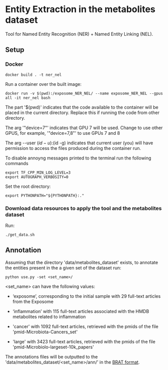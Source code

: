 # Entity Extraction in the metabolites dataset

Tool for Named Entity Recognition (NER) + Named Entity Linking (NEL).


## Setup<a name="Setup"></a>

### Docker  

```
docker build . -t ner_nel
```

Run a container over the built image:

```
docker run -v $(pwd):/exposome_NER_NEL/ --name exposome_NER_NEL --gpus all -it ner_nel bash  
```

The part '$(pwd)' indicates that the code available to the container will be placed in the current directory. Replace this if running the code from other directory.

The arg '"device=7"' indicates that GPU 7 will be used. Change to use other GPUS, for example, '"device=7,8"' to use GPUs 7 and 8 

The arg --user $(id -u):$(id -g) indicates that current user (you) will have permission to access the files produced during the container run.


To disable annoyng messages printed to the terminal run the following commands

```
export TF_CPP_MIN_LOG_LEVEL=3
export AUTOGRAPH_VERBOSITY=0
```

Set the root directory:

```
export PYTHONPATH="${PYTHONPATH}:."
```


### Download data resources to apply the tool and the metabolites dataset

Run:

```
./get_data.sh
```


## Annotation
Assuming that the directory 'data/metabolites_dataset' exists, to annotate the entities 
present in the a given set of the dataset run:

```
python use.py -set <set_name>/
```

<set_name> can have the following values:

- ‘exposome’, corresponding to the initial sample with 29 full-text articles from the Exposome

- ‘inflammation’ with 115 full-text articles associated with the HMDB metabolites related to inflammation

- 'cancer' with 1092 full-text articles, retrieved with the pmids of the file 'pmid-Microbiota-Cancers_set'

- 'large' with 3423 full-text articles, retrieved with the pmids of the file 'pmid-Microbiolo-largeset-10k_papers'


The annotations files will be outputted to the 'data/metabolites_dataset/<set_name>/ann/' in the [BRAT format](https://brat.nlplab.org/standoff.html).
